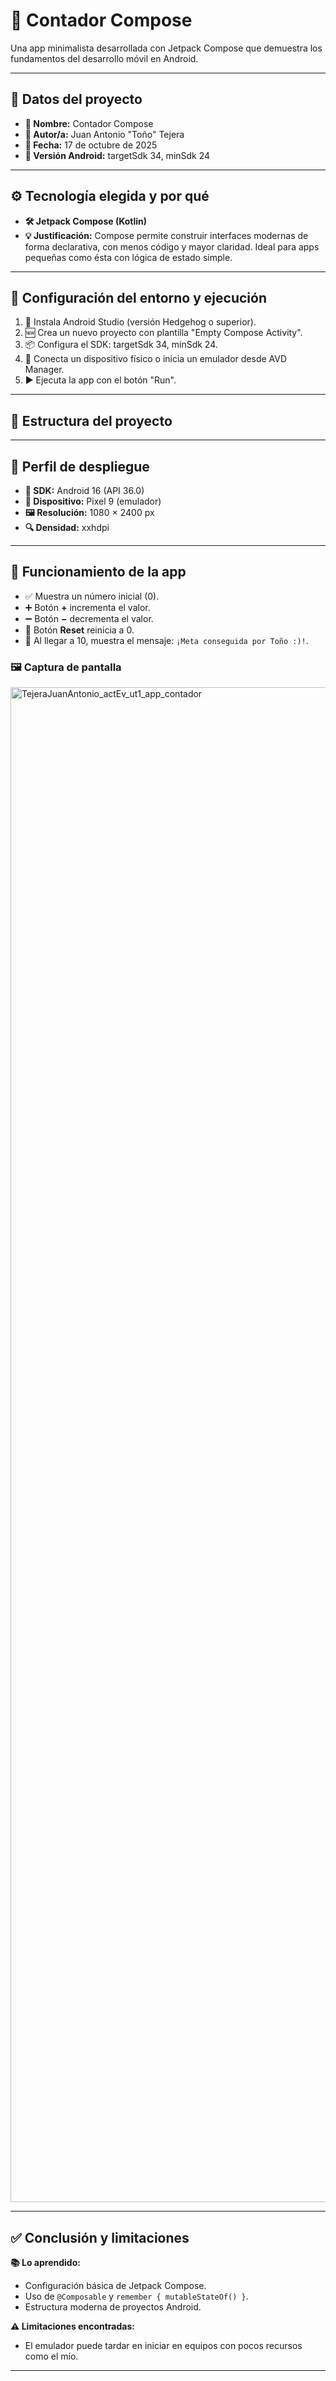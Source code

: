 # 📱 Contador Compose

Una app minimalista desarrollada con Jetpack Compose que demuestra los fundamentos del desarrollo móvil en Android.

---

## 🧾 Datos del proyecto

- **📛 Nombre:** Contador Compose
- **👤 Autor/a:** Juan Antonio "Toño" Tejera
- **📅 Fecha:** 17 de octubre de 2025
- **📱 Versión Android:** targetSdk 34, minSdk 24

---

## ⚙️ Tecnología elegida y por qué

- **🛠️ Jetpack Compose (Kotlin)**
- **💡 Justificación:** Compose permite construir interfaces modernas de forma declarativa, con menos código y mayor claridad. Ideal para apps pequeñas como ésta con lógica de estado simple.

---

## 🧪 Configuración del entorno y ejecución

1. 🔽 Instala Android Studio (versión Hedgehog o superior).
2. 🆕 Crea un nuevo proyecto con plantilla "Empty Compose Activity".
3. 📦 Configura el SDK: targetSdk 34, minSdk 24.
4. 📱 Conecta un dispositivo físico o inicia un emulador desde AVD Manager.
5. ▶️ Ejecuta la app con el botón "Run".

---

## 📁 Estructura del proyecto





---

## 📲 Perfil de despliegue

- **🧩 SDK:** Android 16 (API 36.0)
- **📱 Dispositivo:** Pixel 9 (emulador)
- **🖼️ Resolución:** 1080 × 2400 px
- **🔍 Densidad:** xxhdpi

---

## 🎯 Funcionamiento de la app

- ✅ Muestra un número inicial (0).
- ➕ Botón **+** incrementa el valor.
- ➖ Botón **−** decrementa el valor.
- 🔄 Botón **Reset** reinicia a 0.
- 🎉 Al llegar a 10, muestra el mensaje: `¡Meta conseguida por Toño :)!`.

### 🖼️ Captura de pantalla

<img width="1080" height="2424" alt="TejeraJuanAntonio_actEv_ut1_app_contador" src="https://github.com/user-attachments/assets/393013ca-e85e-4dda-ba86-41636b990e78" />

---

## ✅ Conclusión y limitaciones

**📚 Lo aprendido:**
- Configuración básica de Jetpack Compose.
- Uso de `@Composable` y `remember { mutableStateOf() }`.
- Estructura moderna de proyectos Android.

**⚠️ Limitaciones encontradas:**
- El emulador puede tardar en iniciar en equipos con pocos recursos como el mío.

---




